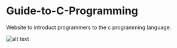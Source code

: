 # Guide-to-C-Programming

Website to introduct programmers to the c programming language.

![alt text](https://github.com/giorgos-athanassopoulos/Guide-to-C-Programming/blob/development/src/images/icon.png)
